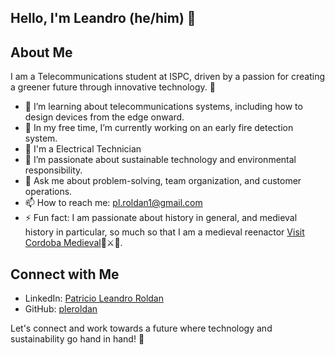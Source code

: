  Hello, I'm Leandro (he/him) 👋  
 ---

## About Me

I am a Telecommunications student at ISPC, driven by a passion for creating a greener future through innovative technology.  🌱
- 👯 I’m learning about telecommunications systems, including how to design devices from the edge onward.
- 🔭 In my free time, I’m currently working on an early fire detection system.
- 🔌​ I'm a Electrical Technician
- 🌱 I’m passionate about sustainable technology and environmental responsibility.
- 💬 Ask me about problem-solving, team organization, and customer operations.
- 📫 How to reach me: [pl.roldan1@gmail.com](mailto:pl.roldan1@gmail.com)
- ⚡ Fun fact: I am passionate about history in general, and medieval history in particular, so much so that I am a medieval reenactor [Visit Cordoba Medieval](https://www.instagram.com/cordoba_medieval/)🎪⚔️🏹.
## Connect with Me

- LinkedIn: [Patricio Leandro Roldan](https://www.linkedin.com/in/plroldan/)
- GitHub: [pleroldan](https://github.com/pleroldan)

Let's connect and work towards a future where technology and sustainability go hand in hand! 🌿
